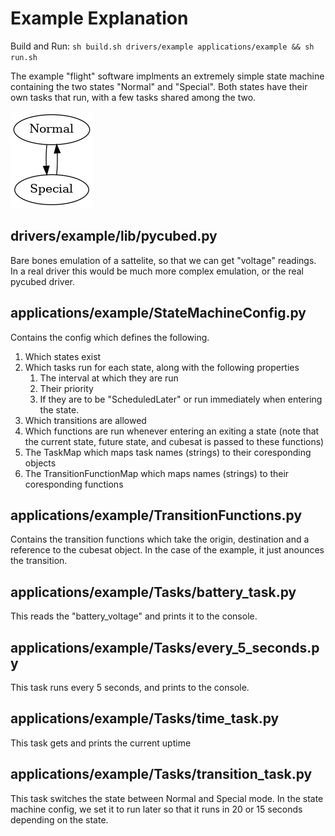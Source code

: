 # Example Explanation

Build and Run: `sh build.sh drivers/example applications/example && sh run.sh`

The example "flight" software implments an extremely simple state machine containing the two states "Normal" and "Special". Both states have their own tasks that run, with a few tasks shared among the two. 

![State machine diagram going to and from Normal and Special mode](./example.png)

## drivers/example/lib/pycubed.py

Bare bones emulation of a sattelite, so that we can get "voltage" readings.
In a real driver this would be much more complex emulation, or the real pycubed driver.

## applications/example/StateMachineConfig.py

Contains the config which defines the following.
1. Which states exist
2. Which tasks run for each state, along with the following properties
    1. The interval at which they are run
    2. Their priority
    3. If they are to be "ScheduledLater" or run immediately when entering the state. 
3. Which transitions are allowed
4. Which functions are run whenever entering an exiting a state (note that the current state, future state, and cubesat is passed to these functions)
5. The TaskMap which maps task names (strings) to their coresponding objects
6. The TransitionFunctionMap which maps names (strings) to their coresponding functions

## applications/example/TransitionFunctions.py

Contains the transition functions which take the origin, destination and a reference to the cubesat object. In the case of the example, it just anounces the transition.

## applications/example/Tasks/battery_task.py

This reads the "battery_voltage" and prints it to the console.

## applications/example/Tasks/every_5_seconds.py

This task runs every 5 seconds, and prints to the console.

## applications/example/Tasks/time_task.py

This task gets and prints the current uptime

## applications/example/Tasks/transition_task.py

This task switches the state between Normal and Special mode.
In the state machine config, we set it to run later so that it runs in 20 or 15 seconds depending on the state.

